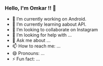 ### Hello, I'm Omkar !! 👋

- 🔭 I’m currently working on Android.
- 🌱 I’m currently learning aabout API.
- 👯 I’m looking to collaborate on Instagram
- 🤔 I’m looking for help with ...
- 💬 Ask me about ...
- 📫 How to reach me: ...
- 😄 Pronouns: ...
- ⚡ Fun fact: ...

